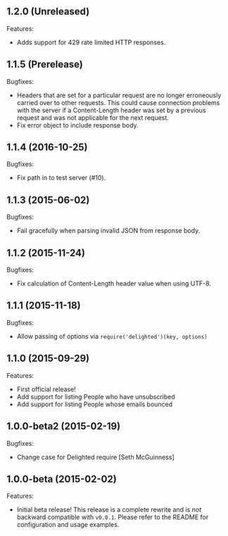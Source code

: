 ## 1.2.0 (Unreleased)

Features:

- Adds support for 429 rate limited HTTP responses.

## 1.1.5 (Prerelease)

Bugfixes:

- Headers that are set for a particular request are no longer erroneously carried over to other requests. This could cause connection problems with the server if a Content-Length header was set by a previous request and was not applicable for the next request.
- Fix error object to include response body.

## 1.1.4 (2016-10-25)

Bugfixes:

- Fix path in to test server (#10).

## 1.1.3 (2015-06-02)

Bugfixes:

- Fail gracefully when parsing invalid JSON from response body.

## 1.1.2 (2015-11-24)

Bugfixes:

- Fix calculation of Content-Length header value when using UTF-8.

## 1.1.1 (2015-11-18)

Bugfixes:

- Allow passing of options via `require('delighted')(key, options)`

## 1.1.0 (2015-09-29)

Features:

- First official release!
- Add support for listing People who have unsubscribed
- Add support for listing People whose emails bounced

## 1.0.0-beta2 (2015-02-19)

Bugfixes:

- Change case for Delighted require [Seth McGuinness]

## 1.0.0-beta (2015-02-02)

Features:

- Initial beta release! This release is a complete rewrite and is *not* backward compatible with `v0.0.1`. Please refer to the README for configuration and usage examples.
